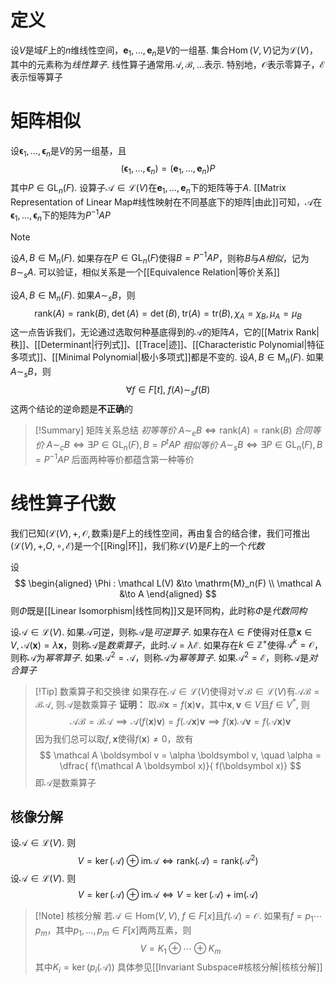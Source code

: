# 定义
设$V$是域$F$上的$n$维线性空间，$\boldsymbol e_1, \ldots, \boldsymbol e_n$是$V$的一组基. 集合$\operatorname{Hom}(V, V)$记为$\mathcal L(V)$，其中的元素称为*线性算子*. 线性算子通常用$\mathcal A, \mathcal B, \ldots$表示. 特别地，$\mathcal O$表示零算子，$\mathcal E$表示恒等算子

# 矩阵相似
设$\boldsymbol \epsilon_1, \ldots, \boldsymbol \epsilon_n$是$V$的另一组基，且
$$
(\boldsymbol \epsilon_1, \ldots, \boldsymbol \epsilon_n) = (\boldsymbol e_1, \ldots, \boldsymbol e_n) P
$$
其中$P \in \mathrm{GL}_n(F)$. 设算子$\mathcal A \in \mathcal L(V)$在$\boldsymbol e_1, \ldots, \boldsymbol e_n$下的矩阵等于$A$. [[Matrix Representation of Linear Map#线性映射在不同基底下的矩阵|由此]]可知，$\mathcal A$在$\boldsymbol \epsilon_1, \ldots, \boldsymbol \epsilon_n$下的矩阵为$P^{-1}AP$

> [!Note] 
> 设$A, B \in \mathrm{M}_n(F)$. 如果存在$P \in \mathrm{GL}_n(F)$使得$B = P^{-1}AP$，则称$B$与$A$*相似*，记为$B \sim_s A$. 可以验证，相似关系是一个[[Equivalence Relation|等价关系]]

设$A, B \in \mathrm{M}_n(F)$. 如果$A \sim_s B$，则
$$
\mathrm{rank}(A) = \mathrm{rank}(B),\; \det(A) = \det(B), \;\mathrm{tr}(A) = \mathrm{tr}(B), \chi_A = \chi_B, \mu_A = \mu_B
$$
这一点告诉我们，无论通过选取何种基底得到的$\mathcal A$的矩阵$A$，它的[[Matrix Rank|秩]]、[[Determinant|行列式]]、[[Trace|迹]]、[[Characteristic Polynomial|特征多项式]]、[[Minimal Polynomial|极小多项式]]都是不变的. 
设$A, B \in \mathrm{M}_n(F)$. 如果$A \sim_s B$，则
$$
\forall f \in F[t], \; f(A) \sim_s f(B)
$$
这两个结论的逆命题是**不正确**的
> [!Summary] 矩阵关系总结
> *初等等价* $A \sim_e B \iff \mathrm{rank}(A) = \mathrm{rank}(B)$ 
> *合同等价* $A \sim_c B \iff \exists P \in \mathrm{GL}_n(F), B = P^t A P$
> *相似等价* $A \sim_s B \iff \exists P \in \mathrm{GL}_n(F), B = P^{-1} A P$ 
> 后面两种等价都蕴含第一种等价

# 线性算子代数
我们已知$(\mathcal L(V), +, \mathcal O, \text{数乘})$是$F$上的线性空间，再由复合的结合律，我们可推出$(\mathcal L(V), + \mathcal, O, \circ, \mathcal E)$是一个[[Ring|环]]，我们称$\mathcal L(V)$是$F$上的一个*代数*

设
$$
\begin{aligned}
\Phi : \mathcal L(V) &\to \mathrm{M}_n(F) \\
\mathcal A &\to A
\end{aligned}
$$
则$\Phi$既是[[Linear Isomorphism|线性同构]]又是环同构，此时称$\Phi$是*代数同构*

设$\mathcal A \in \mathcal L(V)$. 如果$\mathcal A$可逆，则称$\mathcal A$是*可逆算子*. 如果存在$\lambda \in F$使得对任意$\boldsymbol x \in V, \; \mathcal A(\boldsymbol x) = \lambda \boldsymbol x$，则称$\mathcal A$是*数乘算子*，此时$\mathcal A = \lambda \mathcal E$. 如果存在$k \in \mathbb Z^+$使得$\mathcal A^k = \mathcal O$，则称$\mathcal A$为*幂零算子*. 如果$\mathcal A^2 = \mathcal A$，则称$\mathcal A$为*幂等算子*. 如果$\mathcal A^2 = \mathcal E$，则称$\mathcal A$是*对合算子*

> [!Tip] 数乘算子和交换律
> 如果存在$\mathcal A \in \mathcal L(V)$使得对$\forall \mathcal B \in \mathcal L(V)$有$\mathcal A \mathcal B = \mathcal B \mathcal A$, 则$\mathcal A$是数乘算子
> **证明：**
> 取$\mathcal B \boldsymbol x= f(\boldsymbol x) \boldsymbol v$，其中$\boldsymbol x, \boldsymbol v \in V$且$f \in V^*$, 则
> $$
> \mathcal A \mathcal B = \mathcal B \mathcal A \implies \mathcal A (f(\boldsymbol x) \boldsymbol v) = f(\mathcal A \boldsymbol x) \boldsymbol v \implies f(\boldsymbol x) \mathcal A \boldsymbol v = f(\mathcal A \boldsymbol x) \boldsymbol v 
> $$
> 因为我们总可以取$f, \boldsymbol x$使得$f(\boldsymbol x) \neq 0$，故有
> $$
> \mathcal A \boldsymbol v = \alpha \boldsymbol v, \quad \alpha = \dfrac{ f(\mathcal A \boldsymbol x)}{ f(\boldsymbol x)}
> $$
> 即$\mathcal A$是数乘算子

## 核像分解
设$\mathcal A \in \mathcal L(V)$. 则
$$
V = \ker(\mathcal A) \oplus \mathrm{im}{\mathcal A} \iff \mathrm{rank}(\mathcal A) = \mathrm{rank}(\mathcal A^2)
$$
设$\mathcal A \in \mathcal L(V)$. 则
$$
V = \ker(\mathcal A) \oplus \mathrm{im}{\mathcal A} \iff V = \ker(\mathcal A) + \mathrm{im}({\mathcal A})
$$
> [!Note] 核核分解
> 若$\mathcal A \in \mathrm{Hom}(V,V), \; f\in F[x]$且$f(\mathcal A) = \mathcal O$.  如果有$f = p_1\cdots p_m$，其中$p_1, \ldots, p_m \in F[x]$两两互素，则
>$$V = K_1 \oplus \cdots \oplus K_m$$
> 其中$K_i = \ker(p_i(\mathcal A))$
> 具体参见[[Invariant Subspace#核核分解|核核分解]]




